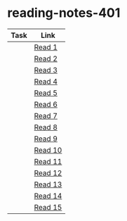 # reading-notes-401

| Task  |  Link |
|---|---|
| | [Read 1](-----------------------)  |
|| [Read 2](https://ahmadkheder-401-advanced-javascript.github.io/reading-notes/read2) |
|| [Read 3](https://github.com/ahmadkheder-401-advanced-javascript/reading-notes/blob/master/read3.md)|
| |[Read 4](https://github.com/ahmadkheder-401-advanced-javascript/reading-notes/blob/master/read4.md)|
| |[Read 5](https://github.com/ahmadkheder-401-advanced-javascript/reading-notes/blob/master/read5.md)|
| |[Read 6](https://github.com/ahmadkheder-401-advanced-javascript/reading-notes/blob/master/read6.md)|
|  |[Read 7](-----------------------------------------------)|
|  |[Read 8](-------------------------------------------)|
|  |[Read 9](-----------------------------)|
|  |[Read 10](----------------------------)|
|  |[Read 11](-------------------------------------)|
|  |[Read 12](-----------------------------)|
|  |[Read 13](-----------------------------)|
|  |[Read 14](------------------------------------)|
|  |[Read 15](------------------------------------)|
